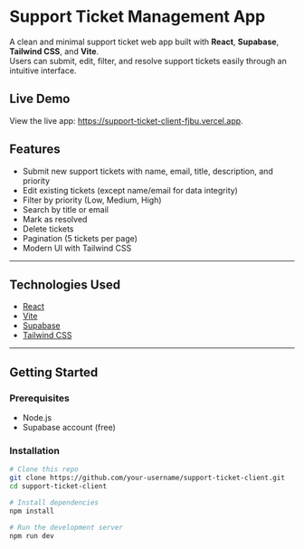# Support Ticket Management App

A clean and minimal support ticket web app built with **React**, **Supabase**, **Tailwind CSS**, and **Vite**.  
Users can submit, edit, filter, and resolve support tickets easily through an intuitive interface.

## Live Demo 

View the live app: https://support-ticket-client-fjbu.vercel.app.

## Features

- Submit new support tickets with name, email, title, description, and priority
- Edit existing tickets (except name/email for data integrity)
- Filter by priority (Low, Medium, High)
- Search by title or email
- Mark as resolved
- Delete tickets
- Pagination (5 tickets per page)
- Modern UI with Tailwind CSS

---

## Technologies Used

- [React](https://reactjs.org/)
- [Vite](https://vitejs.dev/)
- [Supabase](https://supabase.com/)
- [Tailwind CSS](https://tailwindcss.com/)

---

## Getting Started

### Prerequisites

- Node.js
- Supabase account (free)

### Installation

```bash
# Clone this repo
git clone https://github.com/your-username/support-ticket-client.git
cd support-ticket-client

# Install dependencies
npm install

# Run the development server
npm run dev
